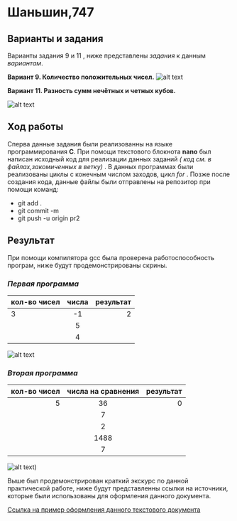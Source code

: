 # Шаньшин,747 

## **Варианты и задания**

Варианты задания 9 и 11 , ниже представлены _задания_ к данным *вариантам*.

**Вариант 9. Количество положительных чисел.** 
![alt text](https://pp.userapi.com/c850420/v850420882/ce118/OeUabCBzLds.jpg)


**Вариант 11. Разность сумм нечётных и четных кубов.** 

![alt text](https://pp.userapi.com/c850420/v850420882/ce110/ghTyF79QSHg.jpg)

## **Ход работы**

Сперва данные задания были реализованны на языке программирования **C**. При помощи текстового блокнота **nano** был написан исходный код для реализации данных заданий _( код см. в файлах,закомиченных в ветку)_ . В данных программах были реализованы циклы с конечным числом заходов, цикл _for_ . Позже после создания кода, данные файлы были отправлены на репозитор при помощи команд:
  - git add .  
  - git commit -m
  - git push -u origin pr2
  
  ## **Результат**
  
  При помощи компилятора gcc была проверена работоспособность програм, ниже будут продемонстрированы скрины.
  
 
 
 
 ### *Первая программа*
 
| кол-во чисел  |  числа        | результат|
| ------------- |:-------------:| --------:|
| 3             | -1            | 2        |
|               | 5             |          |
|               | 4             |          |


 ![alt text](https://pp.userapi.com/c849328/v849328215/140744/pAdD4ExXROo.jpg)
 
  ### *Вторая программа*
  
 | кол-во чисел  |  числа на сравнения| результат|
 | -------------:|:------------------:| --------:|
 | 5             |  36                | 0        |
 |               |  7                 |          |
 |               |  2                 |          |
 |               |  1488              |          |
 |               |   7                |          |
 
![alt text](https://pp.userapi.com/c850624/v850624323/ce980/q8H0hxkuCrY.jpg))

 Выше был продемонстрирован краткий экскурс по данной практической работе, ниже будут представленны ссылки на источники, которые были использованы для оформления данного документа.
 
 [Ссылка на пример оформления данного текстового документа](https://github.com/adam-p/markdown-here/wiki/Markdown-Cheatsheet)

